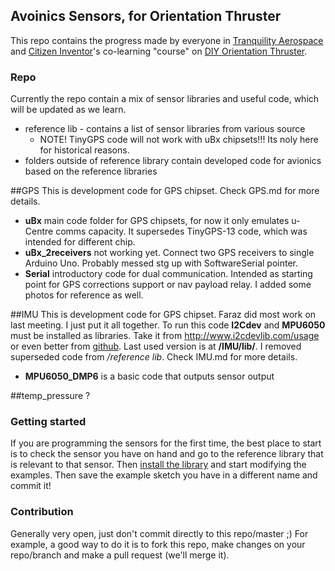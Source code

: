 Avoinics Sensors, for Orientation Thruster
------------------------------------------
This repo contains the progress made by everyone in [Tranquility Aerospace](http://www.tranquilityaerospace.com/) and [Citizen Inventor](http://www.citizeninventor.com/)'s co-learning "course" on [DIY Orientation Thruster](http://www.spacetownhall.com/learn.html).

### Repo
Currently the repo contain a mix of sensor libraries and useful code, which will be updated as we learn. 

* reference lib - contains a list of sensor libraries from various source
	- NOTE! TinyGPS code will not work with uBx chipsets!!! Its noly here for historical reasons.
* folders outside of reference library contain developed code for avionics based on the reference libraries

##GPS
This is development code for GPS chipset. Check GPS.md for more details.

* **uBx** main code folder for GPS chipsets, for now it only emulates u-Centre comms capacity. It supersedes TinyGPS-13 code, which was intended for different chip.
* **uBx_2receivers** not working yet. Connect two GPS receivers to single Arduino Uno. Probably messed stg up with SoftwareSerial pointer.
* **Serial** introductory code for dual communication. Intended as starting point for GPS corrections support or nav payload relay. I added some photos for reference as well.

##IMU
This is development code for GPS chipset. Faraz did most work on last meeting. I just put it all together. To run this code **I2Cdev** and **MPU6050** must be installed as libraries. Take it from <http://www.i2cdevlib.com/usage> or even better from [github](https://github.com/jrowberg/i2cdevlib/). Last used version is at **/IMU/lib/**. I removed superseded code from */reference lib*. Check IMU.md for more details.

* **MPU6050_DMP6** is a basic code that outputs sensor output

##temp_pressure
?

### Getting started
If you are programming the sensors for the first time, the best place to start is to check the sensor you have on hand and go to the reference library that is relevant to that sensor. Then [install the library](http://arduino.cc/en/Guide/Libraries) and start modifying the examples. Then save the example sketch you have in a different name and commit it! 

### Contribution
Generally very open, just don't commit directly to this repo/master ;) For example, a good way to do it is to fork this repo, make changes on your repo/branch and make a pull request (we'll merge it). 
